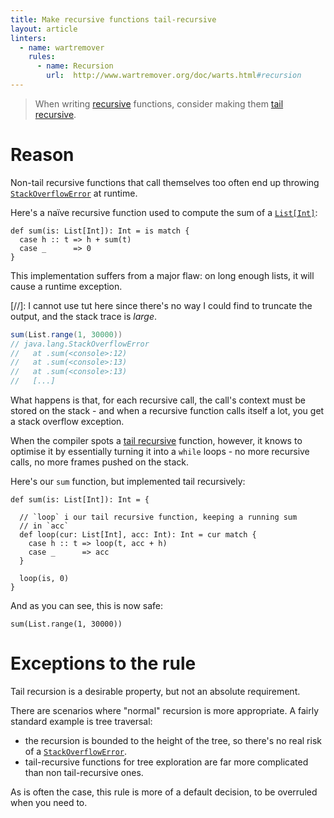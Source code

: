 ```yaml
---
title: Make recursive functions tail-recursive
layout: article
linters:
  - name: wartremover
    rules:
      - name: Recursion
        url:  http://www.wartremover.org/doc/warts.html#recursion
---
```


> When writing [recursive] functions, consider making them [tail recursive].

# Reason

Non-tail recursive functions that call themselves too often end up throwing [`StackOverflowError`] at runtime.

Here's a naïve recursive function used to compute the sum of a [`List[Int]`][`List`]:

```tut:silent
def sum(is: List[Int]): Int = is match {
  case h :: t => h + sum(t)
  case _      => 0
}
```

This implementation suffers from a major flaw: on long enough lists, it will cause a runtime exception.

[//]: I cannot use tut here since there's no way I could find to truncate the output, and the stack trace is *large*.
```scala
sum(List.range(1, 30000))
// java.lang.StackOverflowError
//   at .sum(<console>:12)
//   at .sum(<console>:13)
//   at .sum(<console>:13)
//   [...]
```

What happens is that, for each recursive call, the call's context must be stored on the stack - and when a recursive function calls itself a lot, you get a stack overflow exception.

When the compiler spots a [tail recursive] function, however, it knows to optimise it by essentially turning it into a `while` loops - no more recursive calls, no more frames pushed on the stack.

Here's our `sum` function, but implemented tail recursively:

```tut:silent
def sum(is: List[Int]): Int = {

  // `loop` i our tail recursive function, keeping a running sum
  // in `acc`
  def loop(cur: List[Int], acc: Int): Int = cur match {
    case h :: t => loop(t, acc + h)
    case _      => acc
  }

  loop(is, 0)
}
```

And as you can see, this is now safe:

```tut:book
sum(List.range(1, 30000))
```

# Exceptions to the rule

Tail recursion is a desirable property, but not an absolute requirement.

There are scenarios where "normal" recursion is more appropriate. A fairly standard example is tree traversal:
* the recursion is bounded to the height of the tree, so there's no real risk of a [`StackOverflowError`].
* tail-recursive functions for tree exploration are far more complicated than non tail-recursive ones.

As is often the case, this rule is more of a default decision, to be overruled when you need to.



[recursive]:../definitions/recursion.html
[tail recursive]:../definitions/tail_recursion.html
[`List`]:https://www.scala-lang.org/api/2.12.8/scala/collection/immutable/List.html
[`StackOverflowError`]:https://docs.oracle.com/javase/8/docs/api/java/lang/StackOverflowError.html
